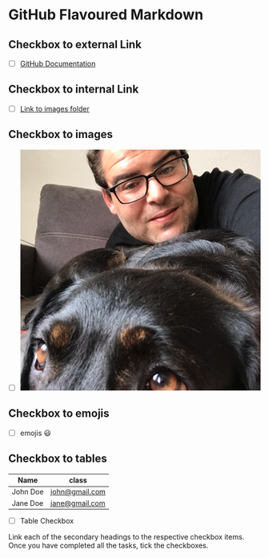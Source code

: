 # GitHub Flavoured Markdown

## Checkbox to external Link

- [ ]  [GitHub Documentation](https://help.github.com/en)

## Checkbox to internal Link

- [ ]  [Link to images folder](https://github.com/Sezai-Keskin/authoring/tree/master/images)

## Checkbox to images

- [ ] ![images](https://github.com/Sezai-Keskin/authoring/blob/master/images/Profilbild_Sezai_Keskin.png)

## Checkbox to emojis

- [ ] emojis :smiley:

## Checkbox to tables

|Name    | class   |
| ------- | ------ |
| John Doe | john@gmail.com|
| Jane Doe | jane@gmail.com|

- [ ] Table Checkbox

Link each of the secondary headings to the respective checkbox items.
Once you have completed all the tasks, tick the checkboxes.
